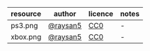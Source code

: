 | resource |                 author                 | licence                                                   | notes |
| :------- | :------------------------------------: | :-------------------------------------------------------- | :---- |
| ps3.png  | [@raysan5](https://github.com/raysan5) | [CC0](https://creativecommons.org/publicdomain/zero/1.0/) | -     |
| xbox.png | [@raysan5](https://github.com/raysan5) | [CC0](https://creativecommons.org/publicdomain/zero/1.0/) | -     |
